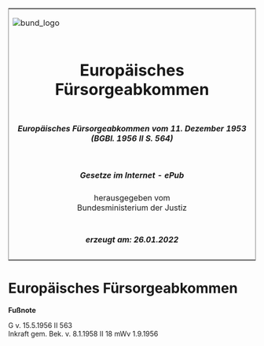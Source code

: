 <span id="DECKBLATT.html"></span>

<table border="0" frame="border" width="100%">

<tr valign="top">

<td align="left">

![bund\_logo](BfJ_2021_Web_de_de.gif)

</td>

<td align="right">

 

</td>

</tr>

<tr align="center" valign="middle">

<td colspan="2">

# Europäisches Fürsorgeabkommen

</td>

</tr>

<tr align="center" valign="middle">

<td colspan="2">

##### Europäisches Fürsorgeabkommen vom 11. Dezember 1953 (BGBl. 1956 II S. 564)

</td>

</tr>

<tr align="center" valign="middle">

<td colspan="2">

  
  

##### Gesetze im Internet - ePub  
  
herausgegeben vom  
Bundesministerium der Justiz

</td>

</tr>

<tr align="center" valign="bottom">

<td colspan="2">

  
  

##### erzeugt am: 26.01.2022

</td>

</tr>

</table>

<span id="BJNR205640956.html"></span>

# Europäisches Fürsorgeabkommen

<div>

  
**Fußnote**

<div class="jnhtml">

<div>

<div class="jurAbsatz">

G v. 15.5.1956 II 563  
Inkraft gem. Bek. v. 8.1.1958 II 18 mWv 1.9.1956

</div>

</div>

</div>

</div>

